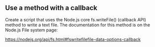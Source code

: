 ## Use a method with a callback ##

Create a script that uses the Node.js core fs.writeFile() (callback API) method to write a text file. The documentation for this method is on the Node.js File system page:

 https://nodejs.org/api/fs.html#fswritefilefile-data-options-callback